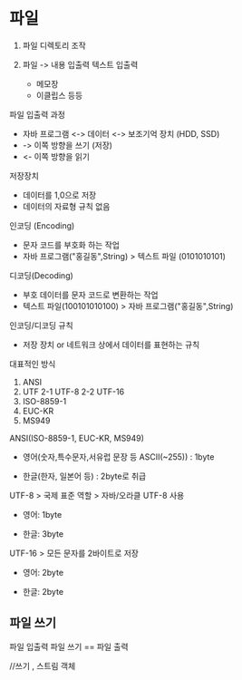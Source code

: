 





# 파일

1. 파일 디렉토리 조작

2. 파일 -> 내용 입출력
	텍스트 입출력
	- 메모장
	- 이클립스 등등


파일 입출력 과정 
- 자바 프로그램 <->  데이터 <-> 보조기억 장치 (HDD, SSD)
- -> 이쪽 방향을 쓰기 (저장)
- <- 이쪽 방향을 읽기


저장장치
- 데이터를 1,0으로 저장
- 데이터의 자료형 규칙 없음

인코딩 (Encoding)
- 문자 코드를 부호화 하는 작업
- 자바 프로그램("홍길동",String) > 텍스트 파일 (0101010101)

디코딩(Decoding)
- 부호 데이터를 문자 코드로 변환하는 작업
- 텍스트 파일(100101010100) > 자바 프로그램("홍길동",String)

인코딩/디코딩 규칙
- 저장 장치 or 네트워크 상에서 데이터를 표현하는 규칙

대표적인 방식
1. ANSI
2. UTF
2-1 UTF-8
2-2 UTF-16
3. ISO-8859-1
4. EUC-KR
5. MS949

ANSI(ISO-8859-1, EUC-KR, MS949)

- 영어(숫자,특수문자,서유럽 문장 등 ASCII(~255)) : 1byte

- 한글(한자, 일본어 등) : 2byte로 취급

UTF-8 > 국제 표준 역할 > 자바/오라클 UTF-8 사용

- 영어: 1byte

- 한글: 3byte

UTF-16 > 모든 문자를 2바이트로 저장

- 영어: 2byte

- 한글: 2byte

## 파일 쓰기

파일 입출력 
파일 쓰기 == 파일 출력

//쓰기 , 스트림 객체 
